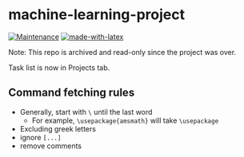 # machine-learning-project
[![Maintenance](https://img.shields.io/badge/Maintained%3F-no-red.svg?style=flat-square)](https://bitbucket.org/lbesson/ansi-colors)
[![made-with-latex](https://img.shields.io/badge/Made%20with-LaTeX-1f425f.svg?style=flat-square)](https://www.latex-project.org/)

Note: This repo is archived and read-only since the project was over.

Task list is now in Projects tab.

## Command fetching rules

- Generally, start with `\` until the last word
  - For example, `\usepackage{amsmath}` will take `\usepackage`
- Excluding greek letters
- ignore `[...]`
- remove comments

